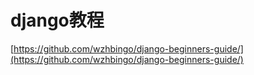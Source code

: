 # django教程

[https://github.com/wzhbingo/django-beginners-guide/](https://github.com/wzhbingo/django-beginners-guide/)
